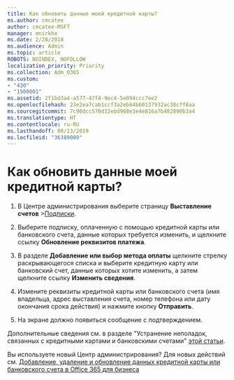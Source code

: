 ```yaml
---
title: Как обновить данные моей кредитной карты?
ms.author: cmcatee
author: cmcatee-MSFT
manager: mnirkhe
ms.date: 2/20/2018
ms.audience: Admin
ms.topic: article
ROBOTS: NOINDEX, NOFOLLOW
localization_priority: Priority
ms.collection: Adm_O365
ms.custom:
- "430"
- "1500001"
ms.assetid: 2f1bd3a4-a577-47f4-9ec4-5e094ccc7ee2
ms.openlocfilehash: 23e2ea7cab1ccf3a2eb64b60137932ac38cff8aa
ms.sourcegitcommit: 7c90dcc570d32ebd968e3e4e816a7b482890b3a4
ms.translationtype: HT
ms.contentlocale: ru-RU
ms.lasthandoff: 08/13/2019
ms.locfileid: "36389009"
---
```

# <a name="how-do-i-update-my-credit-card-information"></a>Как обновить данные моей кредитной карты?

1. В Центре администрирования выберите страницу **Выставление счетов** \>[Подписки](https://go.microsoft.com/fwlink/p/?linkid=842054).

2. Выберите подписку, оплаченную с помощью кредитной карты или банковского счета, данные которых требуется изменить, и щелкните ссылку **Обновление реквизитов платежа**.

3. В разделе **Добавление или выбор метода оплаты** щелкните стрелку раскрывающегося списка и выберите кредитную карту или банковский счет, данные которых хотите изменить, а затем щелкните ссылку **Изменить сведения**.

4. Измените реквизиты кредитной карты или банковского счета (имя владельца, адрес выставления счета, номер телефона или дату окончания срока действия) и нажмите кнопку **Отправить**.

5. На экране должно появиться сообщение с подтверждением.

Дополнительные сведения см. в разделе "Устранение неполадок, связанных с кредитными картами и банковскими счетами" [этой статьи](https://docs.microsoft.com/ru-RU/office365/admin/subscriptions-and-billing/add-update-or-remove-credit-card-or-bank-account#troubleshooting-credit-cards-and-bank-accounts).

Вы используете новый Центр администрирования? Для новых действий см. [Добавление, удаление и обновление данных кредитной карты или банковского счета в Office 365 для бизнеса](https://docs.microsoft.com/ru-RU/office365/admin/subscriptions-and-billing/add-update-or-remove-credit-card-or-bank-account)